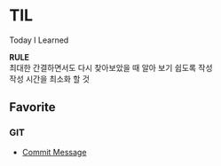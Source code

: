 # TIL
Today I Learned

**RULE**  
최대한 간결하면서도 다시 찾아보았을 때 알아 보기 쉽도록 작성  
작성 시간을 최소화 할 것

## Favorite
### GIT
- [Commit Message](https://blog.ull.im/engineering/2019/03/10/logs-on-git.html)
